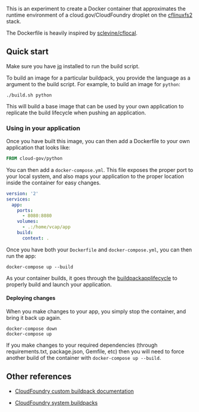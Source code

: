 This is an experiment to create a Docker container that approximates
the runtime environment of a cloud.gov/CloudFoundry droplet on the
[cflinuxfs2][] stack.

The Dockerfile is heavily inspired by [sclevine/cflocal][].

## Quick start
Make sure you have [jq][] installed to run the build script.

To build an image for a particular buildpack, you provide the language
as a argument to the build script. For example, to build an image for `python`:

```shell
./build.sh python
```

This will build a base image that can be used by your own application
to replicate the build lifecycle when pushing an application.

### Using in your application
Once you have
built this image, you can then add a Dockerfile to your own application
that looks like:

```Dockerfile
FROM cloud-gov/python
```

You can then add a `docker-compose.yml`. This file exposes the proper port
to your local system, and also maps your application to the proper location
inside the container for easy changes.

```yaml
version: '2'
services:
  app:
    ports:
      - 8080:8080
    volumes:
      - .:/home/vcap/app
    build:
      context: .
```

Once you have both your `Dockerfile` and `docker-compose.yml`, you can then
run the app:

```shell
docker-compose up --build
```

As your container builds, it goes through the [buildpackapplifecycle][] to properly build and launch your application.

#### Deploying changes
When you make changes to your app, you simply stop the container, and bring it back up again.

```shell
docker-compose down
docker-compose up
```

If you make changes to your required dependencies (through requirements.txt, package.json, Gemfile, etc) then you will need to force another build of the container with `docker-compose up --build`.

## Other references

* [CloudFoundry custom buildpack documentation][cfdocs]

* [CloudFoundry system buildpacks][buildpacks]

[jq]: https://stedolan.github.io/jq/
[cflinuxfs2]: https://github.com/cloudfoundry/stacks/tree/master/cflinuxfs2
[sclevine/cflocal]: https://github.com/sclevine/cflocal
[buildpackapplifecycle]: https://github.com/cloudfoundry/buildpackapplifecycle
[cfdocs]: https://docs.cloudfoundry.org/buildpacks/custom.html
[buildpacks]: https://docs.cloudfoundry.org/buildpacks/#system-buildpacks

